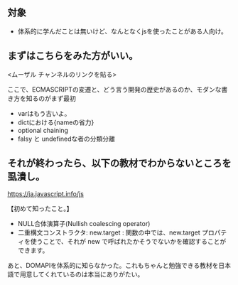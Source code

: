 

## 対象
- 体系的に学んだことは無いけど、なんとなくjsを使ったことがある人向け。


## まずはこちらをみた方がいい。
<ムーザル チャンネルのリンクを貼る>

ここで、ECMASCRIPTの変遷と、どう言う開発の歴史があるのか、モダンな書き方を知るのがまず最初

- varはもう古いよ。
- dictにおける{nameの省力}
- optional chaining
- falsy と undefinedな者の分類分離


## それが終わったら、以下の教材でわからないところを虱潰し。

https://ja.javascript.info/js

【初めて知ったこと。】

- NULL合体演算子(Nullish coalescing operator)
- 二重構文コンストラクタ: new.target : 関数の中では、new.target プロパティを使うことで、それが new で呼ばれたかそうでないかを確認することができます。



あと、DOMAPIを体系的に知らなかった。これもちゃんと勉強できる教材を日本語で用意してくれているのは本当にありがたい。

